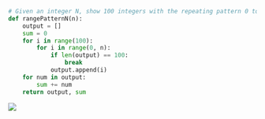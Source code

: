```.py
# Given an integer N, show 100 integers with the repeating pattern 0 to N-1, 0 to N-1,... and output the sum of these integers
def rangePatternN(n):
    output = []
    sum = 0
    for i in range(100):
        for i in range(0, n):
            if len(output) == 100:
                break
            output.append(i)
    for num in output:
        sum += num
    return output, sum
```

[![](https://i.imgur.com/eK5xPZAm.jpg)](https://i.imgur.com/eK5xPZA.png)
